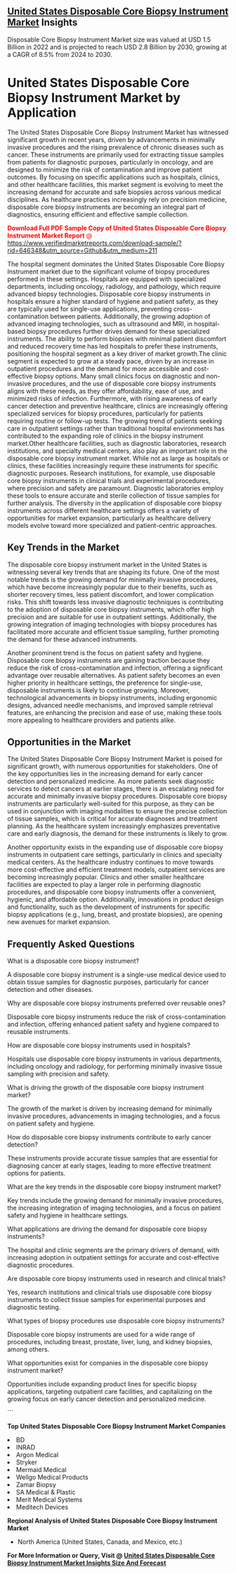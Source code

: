 <h2><a href="https://www.verifiedmarketreports.com/download-sample/?rid=646348&amp;utm_source=Github&amp;utm_medium=211" target="_blank">United States Disposable Core Biopsy Instrument Market</a> Insights</h2><p>Disposable Core Biopsy Instrument Market size was valued at USD 1.5 Billion in 2022 and is projected to reach USD 2.8 Billion by 2030, growing at a CAGR of 8.5% from 2024 to 2030.</p><p><h1>United States Disposable Core Biopsy Instrument Market by Application</h1><p>The United States Disposable Core Biopsy Instrument Market has witnessed significant growth in recent years, driven by advancements in minimally invasive procedures and the rising prevalence of chronic diseases such as cancer. These instruments are primarily used for extracting tissue samples from patients for diagnostic purposes, particularly in oncology, and are designed to minimize the risk of contamination and improve patient outcomes. By focusing on specific applications such as hospitals, clinics, and other healthcare facilities, this market segment is evolving to meet the increasing demand for accurate and safe biopsies across various medical disciplines. As healthcare practices increasingly rely on precision medicine, disposable core biopsy instruments are becoming an integral part of diagnostics, ensuring efficient and effective sample collection.<p><span class=""><span style="color: #ff0000;"><strong>Download Full PDF Sample Copy of United States Disposable Core Biopsy Instrument Market Report</strong> @ </span><a href="https://www.verifiedmarketreports.com/download-sample/?rid=646348&amp;utm_source=Github&amp;utm_medium=211" target="_blank">https://www.verifiedmarketreports.com/download-sample/?rid=646348&amp;utm_source=Github&amp;utm_medium=211</a></span></p>The hospital segment dominates the United States Disposable Core Biopsy Instrument market due to the significant volume of biopsy procedures performed in these settings. Hospitals are equipped with specialized departments, including oncology, radiology, and pathology, which require advanced biopsy technologies. Disposable core biopsy instruments in hospitals ensure a higher standard of hygiene and patient safety, as they are typically used for single-use applications, preventing cross-contamination between patients. Additionally, the growing adoption of advanced imaging technologies, such as ultrasound and MRI, in hospital-based biopsy procedures further drives demand for these specialized instruments. The ability to perform biopsies with minimal patient discomfort and reduced recovery time has led hospitals to prefer these instruments, positioning the hospital segment as a key driver of market growth.The clinic segment is expected to grow at a steady pace, driven by an increase in outpatient procedures and the demand for more accessible and cost-effective biopsy options. Many small clinics focus on diagnostic and non-invasive procedures, and the use of disposable core biopsy instruments aligns with these needs, as they offer affordability, ease of use, and minimized risks of infection. Furthermore, with rising awareness of early cancer detection and preventive healthcare, clinics are increasingly offering specialized services for biopsy procedures, particularly for patients requiring routine or follow-up tests. The growing trend of patients seeking care in outpatient settings rather than traditional hospital environments has contributed to the expanding role of clinics in the biopsy instrument market.Other healthcare facilities, such as diagnostic laboratories, research institutions, and specialty medical centers, also play an important role in the disposable core biopsy instrument market. While not as large as hospitals or clinics, these facilities increasingly require these instruments for specific diagnostic purposes. Research institutions, for example, use disposable core biopsy instruments in clinical trials and experimental procedures, where precision and safety are paramount. Diagnostic laboratories employ these tools to ensure accurate and sterile collection of tissue samples for further analysis. The diversity in the application of disposable core biopsy instruments across different healthcare settings offers a variety of opportunities for market expansion, particularly as healthcare delivery models evolve toward more specialized and patient-centric approaches.<h2>Key Trends in the Market</h2><p>The disposable core biopsy instrument market in the United States is witnessing several key trends that are shaping its future. One of the most notable trends is the growing demand for minimally invasive procedures, which have become increasingly popular due to their benefits, such as shorter recovery times, less patient discomfort, and lower complication risks. This shift towards less invasive diagnostic techniques is contributing to the adoption of disposable core biopsy instruments, which offer high precision and are suitable for use in outpatient settings. Additionally, the growing integration of imaging technologies with biopsy procedures has facilitated more accurate and efficient tissue sampling, further promoting the demand for these advanced instruments.</p><p>Another prominent trend is the focus on patient safety and hygiene. Disposable core biopsy instruments are gaining traction because they reduce the risk of cross-contamination and infection, offering a significant advantage over reusable alternatives. As patient safety becomes an even higher priority in healthcare settings, the preference for single-use, disposable instruments is likely to continue growing. Moreover, technological advancements in biopsy instruments, including ergonomic designs, advanced needle mechanisms, and improved sample retrieval features, are enhancing the precision and ease of use, making these tools more appealing to healthcare providers and patients alike.</p><h2>Opportunities in the Market</h2><p>The United States Disposable Core Biopsy Instrument Market is poised for significant growth, with numerous opportunities for stakeholders. One of the key opportunities lies in the increasing demand for early cancer detection and personalized medicine. As more patients seek diagnostic services to detect cancers at earlier stages, there is an escalating need for accurate and minimally invasive biopsy procedures. Disposable core biopsy instruments are particularly well-suited for this purpose, as they can be used in conjunction with imaging modalities to ensure the precise collection of tissue samples, which is critical for accurate diagnoses and treatment planning. As the healthcare system increasingly emphasizes preventative care and early diagnosis, the demand for these instruments is likely to grow.<p>Another opportunity exists in the expanding use of disposable core biopsy instruments in outpatient care settings, particularly in clinics and specialty medical centers. As the healthcare industry continues to move towards more cost-effective and efficient treatment models, outpatient services are becoming increasingly popular. Clinics and other smaller healthcare facilities are expected to play a larger role in performing diagnostic procedures, and disposable core biopsy instruments offer a convenient, hygienic, and affordable option. Additionally, innovations in product design and functionality, such as the development of instruments for specific biopsy applications (e.g., lung, breast, and prostate biopsies), are opening new avenues for market expansion.</p><h2>Frequently Asked Questions</h2><p>What is a disposable core biopsy instrument?</p><p>A disposable core biopsy instrument is a single-use medical device used to obtain tissue samples for diagnostic purposes, particularly for cancer detection and other diseases.</p><p>Why are disposable core biopsy instruments preferred over reusable ones?</p><p>Disposable core biopsy instruments reduce the risk of cross-contamination and infection, offering enhanced patient safety and hygiene compared to reusable instruments.</p><p>How are disposable core biopsy instruments used in hospitals?</p><p>Hospitals use disposable core biopsy instruments in various departments, including oncology and radiology, for performing minimally invasive tissue sampling with precision and safety.</p><p>What is driving the growth of the disposable core biopsy instrument market?</p><p>The growth of the market is driven by increasing demand for minimally invasive procedures, advancements in imaging technologies, and a focus on patient safety and hygiene.</p><p>How do disposable core biopsy instruments contribute to early cancer detection?</p><p>These instruments provide accurate tissue samples that are essential for diagnosing cancer at early stages, leading to more effective treatment options for patients.</p><p>What are the key trends in the disposable core biopsy instrument market?</p><p>Key trends include the growing demand for minimally invasive procedures, the increasing integration of imaging technologies, and a focus on patient safety and hygiene in healthcare settings.</p><p>What applications are driving the demand for disposable core biopsy instruments?</p><p>The hospital and clinic segments are the primary drivers of demand, with increasing adoption in outpatient settings for accurate and cost-effective diagnostic procedures.</p><p>Are disposable core biopsy instruments used in research and clinical trials?</p><p>Yes, research institutions and clinical trials use disposable core biopsy instruments to collect tissue samples for experimental purposes and diagnostic testing.</p><p>What types of biopsy procedures use disposable core biopsy instruments?</p><p>Disposable core biopsy instruments are used for a wide range of procedures, including breast, prostate, liver, lung, and kidney biopsies, among others.</p><p>What opportunities exist for companies in the disposable core biopsy instrument market?</p><p>Opportunities include expanding product lines for specific biopsy applications, targeting outpatient care facilities, and capitalizing on the growing focus on early cancer detection and personalized medicine.</p>```</p><p><strong>Top United States Disposable Core Biopsy Instrument Market Companies</strong></p><div data-test-id=""><p><li>BD</li><li> INRAD</li><li> Argon Medical</li><li> Stryker</li><li> Mermaid Medical</li><li> Wellgo Medical Products</li><li> Zamar Biopsy</li><li> SA Medical & Plastic</li><li> Merit Medical Systems</li><li> Meditech Devices</li></p><div><strong>Regional Analysis of&nbsp;United States Disposable Core Biopsy Instrument Market</strong></div><ul><li dir="ltr"><p dir="ltr">North America&nbsp;(United States, Canada, and Mexico, etc.)</p></li></ul><p><strong>For More Information or Query, Visit @&nbsp;</strong><strong><a href="https://www.verifiedmarketreports.com/product/disposable-core-biopsy-instrument-market/?utm_source=Github&amp;utm_medium=211" target="_blank">United States Disposable Core Biopsy Instrument Market Insights Size And Forecast</a></strong></p></div>
